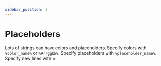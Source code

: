 ```yaml
---
sidebar_position: 3
---
```


# Placeholders

Lots of strings can have colors and placeholders. Specify colors with `%color_name%` or `%#rrggbb%`. Specify placeholders with `%placeholder_name%`. Specify new lines with `\n`.
